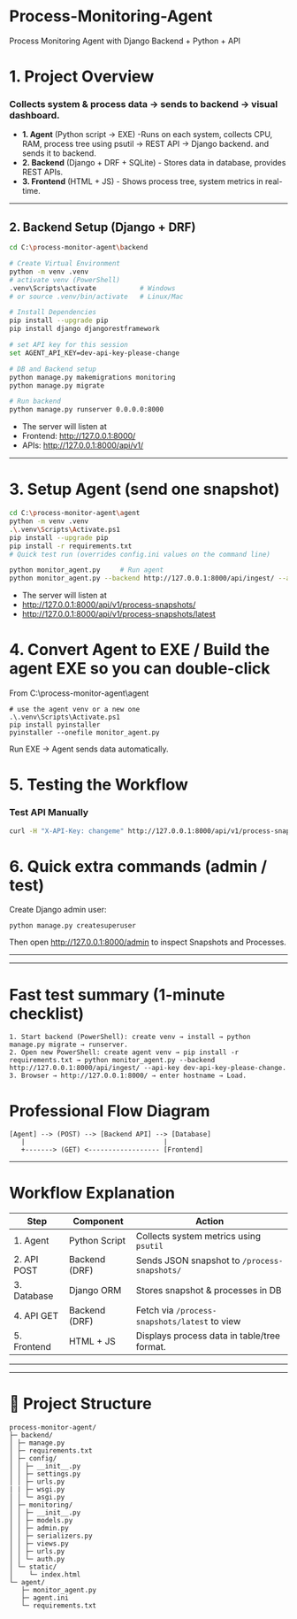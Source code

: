 # Process-Monitoring-Agent
Process Monitoring Agent with Django Backend + Python + API
# 1. Project Overview
### Collects system & process data → sends to backend → visual dashboard.
- **1. Agent** (Python script → EXE) -Runs on each system, collects CPU, RAM, process tree using psutil → REST API → Django backend. and sends it to backend.
- **2. Backend** (Django + DRF + SQLite) - Stores data in database, provides REST APIs.
- **3. Frontend** (HTML + JS) - Shows process tree, system metrics in real-time.

---

## 2. Backend Setup (Django + DRF)
```bash
cd C:\process-monitor-agent\backend

# Create Virtual Environment
python -m venv .venv
# activate venv (PowerShell)
.venv\Scripts\activate           # Windows
# or source .venv/bin/activate   # Linux/Mac

# Install Dependencies
pip install --upgrade pip
pip install django djangorestframework

# set API key for this session
set AGENT_API_KEY=dev-api-key-please-change

# DB and Backend setup
python manage.py makemigrations monitoring
python manage.py migrate

# Run backend
python manage.py runserver 0.0.0.0:8000
```
- The server will listen at
- Frontend: http://127.0.0.1:8000/
- APIs: http://127.0.0.1:8000/api/v1/
---

# 3. Setup Agent (send one snapshot)
```bash
cd C:\process-monitor-agent\agent
python -m venv .venv
.\.venv\Scripts\Activate.ps1
pip install --upgrade pip
pip install -r requirements.txt
# Quick test run (overrides config.ini values on the command line)

python monitor_agent.py     # Run agent
python monitor_agent.py --backend http://127.0.0.1:8000/api/ingest/ --api-key dev-api-key-please-change
```
- The server will listen at
- http://127.0.0.1:8000/api/v1/process-snapshots/
- http://127.0.0.1:8000/api/v1/process-snapshots/latest

# 4. Convert Agent to EXE / Build the agent EXE so you can double-click
From C:\process-monitor-agent\agent
```
# use the agent venv or a new one
.\.venv\Scripts\Activate.ps1
pip install pyinstaller
pyinstaller --onefile monitor_agent.py
```
Run EXE → Agent sends data automatically.

# 5. Testing the Workflow
### Test API Manually
```bash
curl -H "X-API-Key: changeme" http://127.0.0.1:8000/api/v1/process-snapshots/latest
```

# 6. Quick extra commands (admin / test)
Create Django admin user:
```
python manage.py createsuperuser
```
Then open http://127.0.0.1:8000/admin to inspect Snapshots and Processes.

---
---

# Fast test summary (1-minute checklist)
```
1. Start backend (PowerShell): create venv → install → python manage.py migrate → runserver.
2. Open new PowerShell: create agent venv → pip install -r requirements.txt → python monitor_agent.py --backend http://127.0.0.1:8000/api/ingest/ --api-key dev-api-key-please-change.
3. Browser → http://127.0.0.1:8000/ → enter hostname → Load.
```
# Professional Flow Diagram
```
[Agent] --> (POST) --> [Backend API] --> [Database]
   |                                   |
   +-------> (GET) <------------------ [Frontend]
```
---
# Workflow Explanation

| Step        | Component     | Action                                         |
| ----------- | ------------- | --------------------------------------------   |
| 1. Agent    | Python Script | Collects system metrics using `psutil`         |
| 2. API POST | Backend (DRF) | Sends JSON snapshot to `/process-snapshots/`   |
| 3. Database | Django ORM    | Stores snapshot & processes in DB              |
| 4. API GET  | Backend (DRF) | Fetch via `/process-snapshots/latest` to view  |
| 5. Frontend | HTML + JS     | Displays process data in table/tree format.    |
---
---
# 🧱 Project Structure
```
process-monitor-agent/
├─ backend/
│ ├─ manage.py
│ ├─ requirements.txt
│ ├─ config/
│ │ ├─ __init__.py
│ │ ├─ settings.py
│ │ ├─ urls.py
| | ├─ wsgi.py
│ │ └─ asgi.py
│ ├─ monitoring/
│ │ ├─ __init__.py
│ │ ├─ models.py
│ │ ├─ admin.py
│ │ ├─ serializers.py
│ │ ├─ views.py
│ │ ├─ urls.py
│ │ └─ auth.py
│ └─ static/
│    └─ index.html
└─ agent/
   ├─ monitor_agent.py
   ├─ agent.ini
   └─ requirements.txt
```
